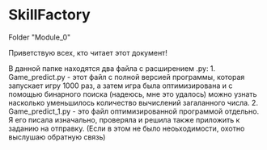 # SkillFactory
Folder "Module_0"

Приветствую всех, кто читает этот документ!

В данной папке находятся два файла с расширением .py: 1. Game_predict.py - этот файл с полной версией программы, которая запускает игру 1000 раз, а затем игра была оптимизирована и с помощью бинарного поиска (надеюсь, мне это удалось) можно узнать насколько уменьшилось количество вычислений загаланного числа. 2. Game_predict_1.py - это файл оптимизированной программой отдельно. Я его писала изначально, проверяла и решила также приложить к заданию на отправку. (Если в этом не было неоьходимости, охотно выслушаю обратную связь)
